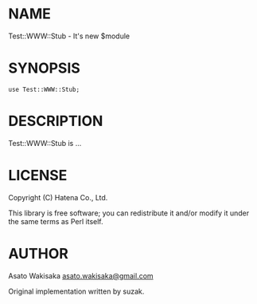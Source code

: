 # NAME

Test::WWW::Stub - It's new $module

# SYNOPSIS

    use Test::WWW::Stub;

# DESCRIPTION

Test::WWW::Stub is ...

# LICENSE

Copyright (C) Hatena Co., Ltd.

This library is free software; you can redistribute it and/or modify
it under the same terms as Perl itself.

# AUTHOR

Asato Wakisaka <asato.wakisaka@gmail.com>

Original implementation written by suzak.
